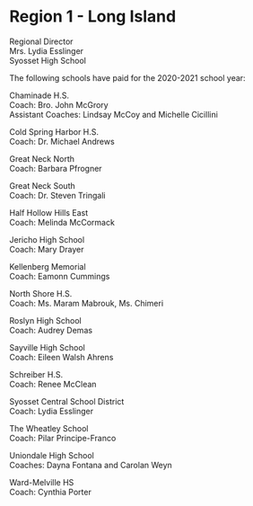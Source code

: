 # Region 1 - Long Island

Regional Director\
Mrs. Lydia Esslinger\
Syosset High School

The following schools have paid for the 2020-2021 school year:

Chaminade H.S.\
Coach: Bro. John McGrory\
Assistant Coaches: Lindsay McCoy and Michelle Cicillini

Cold Spring Harbor H.S.\
Coach: Dr. Michael Andrews

Great Neck North\
Coach: Barbara Pfrogner

Great Neck South\
Coach: Dr. Steven Tringali

Half Hollow Hills East\
Coach: Melinda McCormack

Jericho High School\
Coach: Mary Drayer

Kellenberg Memorial\
Coach: Eamonn Cummings

North Shore H.S.\
Coach: Ms. Maram Mabrouk, Ms. Chimeri

Roslyn High School\
Coach: Audrey Demas

Sayville High School\
Coach: Eileen Walsh Ahrens

Schreiber H.S.\
Coach: Renee McClean

Syosset Central School District\
Coach: Lydia Esslinger

The Wheatley School\
Coach: Pilar Principe-Franco

Uniondale High School\
Coaches: Dayna Fontana and Carolan Weyn

Ward-Melville HS\
Coach: Cynthia Porter

